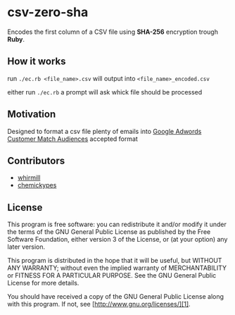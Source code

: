 # csv-zero-sha

Encodes the first column of a CSV file using **SHA-256** encryption trough **Ruby**.

## How it works

run `./ec.rb <file_name>.csv`
will output into `<file_name>_encoded.csv`

either run `./ec.rb`
a prompt will ask whick file should be processed 

## Motivation

Designed to format a csv file plenty of emails into [Google Adwords Customer Match Audiences][4] accepted format

## Contributors

- [whirmill][2]
- [chemickypes][3]

## License

This program is free software: you can redistribute it and/or modify it under the terms of the GNU General Public License as published by the Free Software Foundation, either version 3 of the License, or (at your option) any later version.

This program is distributed in the hope that it will be useful, but WITHOUT ANY WARRANTY; without even the implied warranty of MERCHANTABILITY or FITNESS FOR A PARTICULAR PURPOSE. See the GNU General Public License for more details.

You should have received a copy of the GNU General Public License along with this program. If not, see [http://www.gnu.org/licenses/][1].

[1]: http://www.gnu.org/licenses/
[2]: https://github.com/whirmill
[3]: https://github.com/chemickypes
[4]: https://support.google.com/adwords/answer/6276125?hl=en